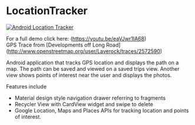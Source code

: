 # LocationTracker


[![Android Location Tracker](locationTracker.gif)](https://youtu.be/eaVJwr1IA68)

For a full demo click here: (https://youtu.be/eaVJwr1IA68)
\
GPS Trace from [Developments off Long Road] (http://www.openstreetmap.org/user/Laverock/traces/2572590)

Android application that tracks GPS location and displays the path on a map. The path can be saved and viewed on a saved trips view. Another view shows points of interest near the user and displays the photos.

Features include
* Material design style navigation drawer referring to fragments
* Recycler View with CardView widget and swipe to delete
* Google Location, Maps and Places APIs for tracking location and points of interest.

